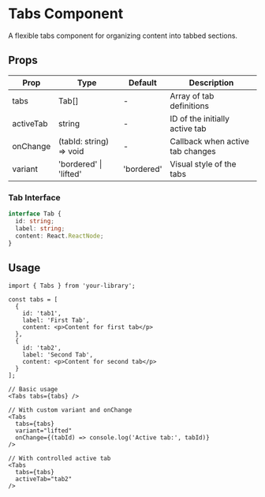 # Tabs Component

A flexible tabs component for organizing content into tabbed sections.

## Props

| Prop | Type | Default | Description |
|------|------|---------|-------------|
| tabs | Tab[] | - | Array of tab definitions |
| activeTab | string | - | ID of the initially active tab |
| onChange | (tabId: string) => void | - | Callback when active tab changes |
| variant | 'bordered' \| 'lifted' | 'bordered' | Visual style of the tabs |

### Tab Interface

```typescript
interface Tab {
  id: string;
  label: string;
  content: React.ReactNode;
}
```

## Usage

```tsx
import { Tabs } from 'your-library';

const tabs = [
  {
    id: 'tab1',
    label: 'First Tab',
    content: <p>Content for first tab</p>
  },
  {
    id: 'tab2',
    label: 'Second Tab',
    content: <p>Content for second tab</p>
  }
];

// Basic usage
<Tabs tabs={tabs} />

// With custom variant and onChange
<Tabs
  tabs={tabs}
  variant="lifted"
  onChange={(tabId) => console.log('Active tab:', tabId)}
/>

// With controlled active tab
<Tabs
  tabs={tabs}
  activeTab="tab2"
/>
```